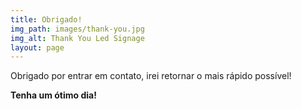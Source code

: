 ```yaml
---
title: Obrigado!
img_path: images/thank-you.jpg
img_alt: Thank You Led Signage
layout: page
---
```


Obrigado por entrar em contato, irei retornar o mais rápido possível!

**Tenha um ótimo dia!**